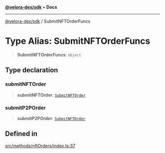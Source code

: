 [**@velora-dex/sdk**](../README.md) • **Docs**

***

[@velora-dex/sdk](../globals.md) / SubmitNFTOrderFuncs

# Type Alias: SubmitNFTOrderFuncs

> **SubmitNFTOrderFuncs**: `object`

## Type declaration

### submitNFTOrder

> **submitNFTOrder**: [`SubmitNFTOrder`](../-internal-/type-aliases/SubmitNFTOrder.md)

### submitP2POrder

> **submitP2POrder**: [`SubmitNFTOrder`](../-internal-/type-aliases/SubmitNFTOrder.md)

## Defined in

[src/methods/nftOrders/index.ts:37](https://github.com/VeloraDEX/paraswap-sdk/blob/feat/velora/src/methods/nftOrders/index.ts#L37)

